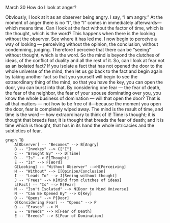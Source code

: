 March 30
How do I look at anger?

Obviously, I look at it as an observer being angry. I say, “I am angry.” At the moment of anger there is no “I”, the “I” comes in immediately afterwards—which means time. Can I look at the fact without the factor of time, which is the thought, which is the word? This happens when there is the looking without the observer. See where it has led me. I now begin to perceive a way of looking — perceiving without the opinion, the conclusion, without condemning, judging. Therefore I perceive that there can be “seeing” without thought, which is the word. So the mind is beyond the clutches of ideas, of the conflict of duality and all the rest of it. So, can I look at fear not as an isolated fact?
If you isolate a fact that has not opened the door to the whole universe of the mind, then let us go back to the fact and begin again by taking another fact so that you yourself will begin to see the extraordinary thing of the mind, so that you have the key, you can open the door, you can burst into that.
By considering one fear — the fear of death, the fear of the neighbor, the fear of your spouse dominating over you, you know the whole business of domination — will that open the door? That is all that matters — not how to be free of it—because the moment you open the door, fear is completely wiped away. The mind is the result of time, and time is the word — how extraordinary to think of it! Time is thought; it is thought that breeds fear, it is thought that breeds the fear of death; and it is time which is thought, that has in its hand the whole intricacies and the subtleties of fear.

```mermaid
graph TB
    A[Observer] -- "Becomes" --> B[Angry]
    B -- "Invokes" --> C["I"]
    C -- "Brought By" --> D[Time]
    D -- "Is" --> E[Thought]
    E -- "Is" --> F[Word]
    G[Looking] -- "Without Observer" -->H[Perceiving]
    H -- "Without" --> I[Opinion/Conclusion]
    I -- "Leads To" --> J[Seeing without thought]
    J -- "Frees" --> K[Mind from clutches of ideas]
    L[Fact] -- "Is" --> M[Fear]
    M -- "Isn't Isolated" --> N[Door to Mind Universe]
    N -- "Can Be Opened By" --> O[Key]
    O -- "Opens" --> P[Door]
    Q[Considering Fear] -- "Opens" --> P
    Q -- "Erases" --> M
    E -- "Breeds" --> R[Fear of Death]
    E -- "Breeds" --> S[Fear of Domination]
```
